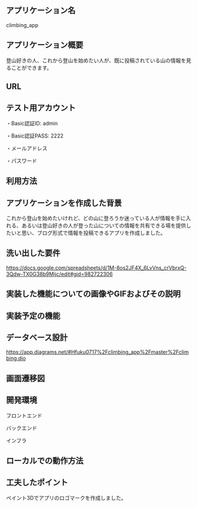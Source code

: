 ## アプリケーション名
climbing_app


## アプリケーション概要
登山好きの人、これから登山を始めたい人が、既に投稿されている山の情報を見ることができます。


## URL




## テスト用アカウント
・Basic認証ID: admin

・Basic認証PASS: 2222

・メールアドレス

・パスワード



## 利用方法





## アプリケーションを作成した背景
これから登山を始めたいけれど、どの山に登ろうか迷っている人が情報を手に入れる、あるいは登山好きの人が登った山についての情報を共有できる場を提供したいと思い、ブログ形式で情報を投稿できるアプリを作成しました。


## 洗い出した要件
https://docs.google.com/spreadsheets/d/1M-8os2JF4X_6LvVns_crVbrxQ-3Qdw-TX0G38b9Mijc/edit#gid=982722306


## 実装した機能についての画像やGIFおよびその説明



## 実装予定の機能



## データベース設計
https://app.diagrams.net/#Hfuku0717%2Fclimbing_app%2Fmaster%2Fclimbing.dio


## 画面遷移図



## 開発環境
フロントエンド

バックエンド

インフラ


## ローカルでの動作方法



## 工夫したポイント
ペイント3Dでアプリのロゴマークを作成しました。
